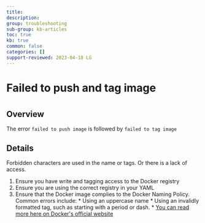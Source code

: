 ```yaml
---
title: 
description: 
group: troubleshooting
sub-group: kb-articles
toc: true
kb: true
common: false
categories: []
support-reviewed: 2023-04-18 LG
---
```


# Failed to push and tag image

#

## Overview

The error `failed to push image` is followed by `failed to tag image`

## Details

Forbidden characters are used in the name or tags. Or there is a lack of
access.

  1. Ensure you have write and tagging access to the Docker registry
  2. Ensure you are using the correct registry in your YAML
  3. Ensure that the Docker image complies to the Docker Naming Policy. Common errors include: 
    * Using an uppercase name
    * Using an invalidly formatted tag, such as starting with a period or dash.
    * [You can read more here on Docker's official website](https://docs.docker.com/engine/reference/commandline/tag/)

